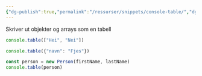```yaml
---
{"dg-publish":true,"permalink":"/ressurser/snippets/console-table/","dgHomeLink":true,"dgPassFrontmatter":false}
---
```


Skriver ut objekter og arrays som en tabell

```js
console.table(["Hei", "Nei"])
```

```js
console.table({"navn": "Fjes"})
```

```js
const person = new Person(firstName, lastName)
console.table(person)
```

